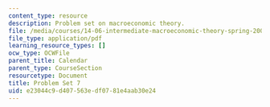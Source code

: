 ```yaml
---
content_type: resource
description: Problem set on macroeconomic theory.
file: /media/courses/14-06-intermediate-macroeconomic-theory-spring-2003/e23044c9d407563edf0781e4aab30e24_1406ps7.pdf
file_type: application/pdf
learning_resource_types: []
ocw_type: OCWFile
parent_title: Calendar
parent_type: CourseSection
resourcetype: Document
title: Problem Set 7
uid: e23044c9-d407-563e-df07-81e4aab30e24
---
```

